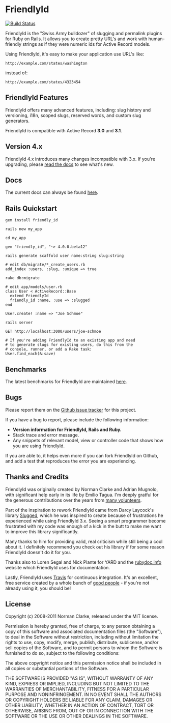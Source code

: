 # FriendlyId

[![Build Status](http://travis-ci.org/norman/friendly_id.png)](http://travis-ci.org/norman/friendly_id)

FriendlyId is the "Swiss Army bulldozer" of slugging and permalink plugins for
Ruby on Rails. It allows you to create pretty URL's and work with human-friendly
strings as if they were numeric ids for Active Record models.

Using FriendlyId, it's easy to make your application use URL's like:

    http://example.com/states/washington

instead of:

    http://example.com/states/4323454


## FriendlyId Features

FriendlyId offers many advanced features, including: slug history and
versioning, i18n, scoped slugs, reserved words, and custom slug generators.

FriendlyId is compatible with Active Record **3.0** and **3.1**.

## Version 4.x

FriendlyId 4.x introduces many changes incompatible with 3.x. If you're
upgrading, please [read the
docs](http://rubydoc.info/github/norman/friendly_id/master/file/WhatsNew.md) to see what's
new.

## Docs

The current docs can always be found
[here](http://rubydoc.info/github/norman/friendly_id/master/frames).


## Rails Quickstart

    gem install friendly_id

    rails new my_app

    cd my_app

    gem "friendly_id", "~> 4.0.0.beta12"

    rails generate scaffold user name:string slug:string

    # edit db/migrate/*_create_users.rb
    add_index :users, :slug, :unique => true

    rake db:migrate

    # edit app/models/user.rb
    class User < ActiveRecord::Base
      extend FriendlyId
      friendly_id :name, :use => :slugged
    end

    User.create! :name => "Joe Schmoe"

    rails server

    GET http://localhost:3000/users/joe-schmoe

    # If you're adding FriendlyId to an existing app and need
    # to generate slugs for existing users, do this from the
    # console, runner, or add a Rake task:
    User.find_each(&:save)


## Benchmarks

The latest benchmarks for FriendlyId are maintained
[here](http://bit.ly/friendly-id-benchmarks).


## Bugs

Please report them on the [Github issue
tracker](http://github.com/norman/friendly_id/issues) for this project.

If you have a bug to report, please include the following information:

* **Version information for FriendlyId, Rails and Ruby.**
* Stack trace and error message.
* Any snippets of relevant model, view or controller code that shows how you
  are using FriendlyId.

If you are able to, it helps even more if you can fork FriendlyId on Github,
and add a test that reproduces the error you are experiencing.

## Thanks and Credits

FriendlyId was originally created by Norman Clarke and Adrian Mugnolo, with
significant help early in its life by Emilio Tagua. I'm deeply gratful for the
generous contributions over the years from [many
volunteers](https://github.com/norman/friendly_id/contributors).

Part of the inspiration to rework FriendlyId came from Darcy Laycock's library
[Slugged](https://github.com/Sutto/slugged), which he was inspired to create
because of frustrations he experienced while using FriendlyId 3.x. Seeing a
smart programmer become frustrated with my code was enough of a kick in the
butt to make me want to improve this library significantly.

Many thanks to him for providing valid, real criticism while still being a cool
about it. I definitely recommend you check out his library if for some reason
FriendlyId doesn't do it for you.

Thanks also to Loren Segal and Nick Plante for YARD and the
[rubydoc.info](http://rubydoc.info/) website which FriendlyId uses for
documentation.

Lastly, FriendlyId uses [Travis](http://travis-ci.org/) for continuous
integration. It's an excellent, free service created by a whole bunch of [good
people](https://github.com/travis-ci) - if you're not already using it, you
should be!

## License

Copyright (c) 2008-2011 Norman Clarke, released under the MIT license.

Permission is hereby granted, free of charge, to any person obtaining a copy of
this software and associated documentation files (the "Software"), to deal in
the Software without restriction, including without limitation the rights to
use, copy, modify, merge, publish, distribute, sublicense, and/or sell copies
of the Software, and to permit persons to whom the Software is furnished to do
so, subject to the following conditions:

The above copyright notice and this permission notice shall be included in all
copies or substantial portions of the Software.

THE SOFTWARE IS PROVIDED "AS IS", WITHOUT WARRANTY OF ANY KIND, EXPRESS OR
IMPLIED, INCLUDING BUT NOT LIMITED TO THE WARRANTIES OF MERCHANTABILITY,
FITNESS FOR A PARTICULAR PURPOSE AND NONINFRINGEMENT. IN NO EVENT SHALL THE
AUTHORS OR COPYRIGHT HOLDERS BE LIABLE FOR ANY CLAIM, DAMAGES OR OTHER
LIABILITY, WHETHER IN AN ACTION OF CONTRACT, TORT OR OTHERWISE, ARISING FROM,
OUT OF OR IN CONNECTION WITH THE SOFTWARE OR THE USE OR OTHER DEALINGS IN THE
SOFTWARE.
